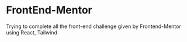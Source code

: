 # FrontEnd-Mentor
Trying to complete all the front-end challenge given by Frontend-Mentor using React, Tailwind
